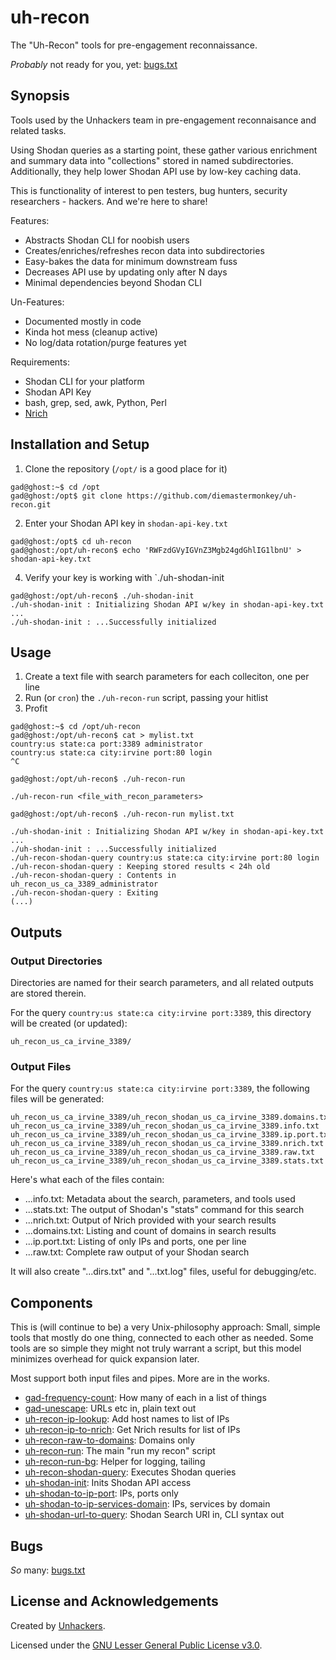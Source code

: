 # uh-recon

The "Uh-Recon" tools for pre-engagement reconnaissance. 

*Probably* not ready for you, yet: [bugs.txt](https://github.com/diemastermonkey/uh-recon/blob/main/bugs.txt)

## Synopsis
Tools used by the Unhackers team in pre-engagement reconnaisance and related tasks. 

Using Shodan  queries as a starting point, these gather various enrichment 
and summary data into "collections" stored in named subdirectories.
Additionally, they help lower Shodan API use by low-key caching data.

This is functionality of interest to pen testers, bug hunters, security researchers - hackers. 
And we're here to share!

Features:
* Abstracts Shodan CLI for noobish users
* Creates/enriches/refreshes recon data into subdirectories
* Easy-bakes the data for minimum downstream fuss
* Decreases API use by updating only after N days
* Minimal dependencies beyond Shodan CLI

Un-Features:
* Documented mostly in code
* Kinda hot mess (cleanup active)
* No log/data rotation/purge features yet

Requirements:
* Shodan CLI for your platform
* Shodan API Key
* bash, grep, sed, awk, Python, Perl
* [Nrich](https://gitlab.com/shodan-public/nrich)

## Installation and Setup

1. Clone the repository (`/opt/` is a good place for it)

```console
gad@ghost:~$ cd /opt
gad@ghost:/opt$ git clone https://github.com/diemastermonkey/uh-recon.git
```

2. Enter your Shodan API key in `shodan-api-key.txt`

```console
gad@ghost:/opt$ cd uh-recon
gad@ghost:/opt/uh-recon$ echo 'RWFzdGVyIGVnZ3Mgb24gdGhlIG1lbnU' > shodan-api-key.txt
```

4. Verify your key is working with `./uh-shodan-init

```console
gad@ghost:/opt/uh-recon$ ./uh-shodan-init
./uh-shodan-init : Initializing Shodan API w/key in shodan-api-key.txt ...
./uh-shodan-init : ...Successfully initialized
```

## Usage

1. Create a text file with search parameters for each colleciton, one per line
2. Run (or `cron`) the `./uh-recon-run` script, passing your hitlist
3. Profit

```console
gad@ghost:~$ cd /opt/uh-recon
gad@ghost:/opt/uh-recon$ cat > mylist.txt
country:us state:ca port:3389 administrator
country:us state:ca city:irvine port:80 login
^C

gad@ghost:/opt/uh-recon$ ./uh-recon-run

./uh-recon-run <file_with_recon_parameters>

gad@ghost:/opt/uh-recon$ ./uh-recon-run mylist.txt

./uh-shodan-init : Initializing Shodan API w/key in shodan-api-key.txt ...
./uh-shodan-init : ...Successfully initialized
./uh-recon-shodan-query country:us state:ca city:irvine port:80 login
./uh-recon-shodan-query : Keeping stored results < 24h old
./uh-recon-shodan-query : Contents in uh_recon_us_ca_3389_administrator
./uh-recon-shodan-query : Exiting
(...)
```

## Outputs

### Output Directories
Directories are named for their search parameters, and all related outputs are stored therein. 

For the query `country:us state:ca city:irvine port:3389`, this directory will be created (or updated):
```console
uh_recon_us_ca_irvine_3389/
```

### Output Files
For the query `country:us state:ca city:irvine port:3389`, the following files will be generated:
```console
uh_recon_us_ca_irvine_3389/uh_recon_shodan_us_ca_irvine_3389.domains.txt
uh_recon_us_ca_irvine_3389/uh_recon_shodan_us_ca_irvine_3389.info.txt
uh_recon_us_ca_irvine_3389/uh_recon_shodan_us_ca_irvine_3389.ip.port.txt
uh_recon_us_ca_irvine_3389/uh_recon_shodan_us_ca_irvine_3389.nrich.txt
uh_recon_us_ca_irvine_3389/uh_recon_shodan_us_ca_irvine_3389.raw.txt
uh_recon_us_ca_irvine_3389/uh_recon_shodan_us_ca_irvine_3389.stats.txt
```

Here's what each of the files contain:
* ...info.txt: Metadata about the search, parameters, and tools used
* ...stats.txt: The output of Shodan's "stats" command for this search
* ...nrich.txt: Output of Nrich provided with your search results 
* ...domains.txt: Listing and count of domains in search results
* ...ip.port.txt: Listing of only IPs and ports, one per line
* ...raw.txt: Complete raw output of your Shodan search

It will also create "...dirs.txt" and "...txt.log" files, useful for debugging/etc.

## Components
This is (will continue to be) a very Unix-philosophy approach: Small, simple tools that mostly do one thing, connected to each other as needed. Some tools are so simple they might not truly warrant a script, but this model minimizes overhead for quick expansion later. 

Most support both input files and pipes. More are in the works.

* [gad-frequency-count](https://github.com/diemastermonkey/uh-recon/blob/main/gad-frequency-count): How many of each in a list of things
* [gad-unescape](https://github.com/diemastermonkey/uh-recon/blob/main/gad-unescape): URLs etc in, plain text out
* [uh-recon-ip-lookup](https://github.com/diemastermonkey/uh-recon/blob/main/uh-recon-ip-lookup): Add host names to list of IPs
* [uh-recon-ip-to-nrich](https://github.com/diemastermonkey/uh-recon/blob/main/uh-recon-ip-to-nrich): Get Nrich results for list of IPs
* [uh-recon-raw-to-domains](https://github.com/diemastermonkey/uh-recon/blob/main/uh-recon-raw-to-domains): Domains only
* [uh-recon-run](https://github.com/diemastermonkey/uh-recon/blob/main/uh-recon-run): The main "run my recon" script
* [uh-recon-run-bg](https://github.com/diemastermonkey/uh-recon/blob/main/uh-recon-run-bg): Helper for logging, tailing
* [uh-recon-shodan-query](https://github.com/diemastermonkey/uh-recon/blob/main/uh-recon-shodan-query): Executes Shodan queries
* [uh-shodan-init](https://github.com/diemastermonkey/uh-recon/blob/main/uh-shodan-init): Inits Shodan API access
* [uh-shodan-to-ip-port](https://github.com/diemastermonkey/uh-recon/blob/main/uh-shodan-to-ip-port): IPs, ports only
* [uh-shodan-to-ip-services-domain](https://github.com/diemastermonkey/uh-recon/blob/main/uh-shodan-to-ip-services-domain): IPs, services by domain
* [uh-shodan-url-to-query](https://github.com/diemastermonkey/uh-recon/blob/main/uh-shodan-url-to-query): Shodan Search URI in, CLI syntax out
  

## Bugs
*So* many: [bugs.txt](https://github.com/diemastermonkey/uh-recon/blob/main/bugs.txt)

## License and Acknowledgements

Created by [Unhackers](https://unhackers.net/).

Licensed under the [GNU Lesser General Public License v3.0](LICENSE).
